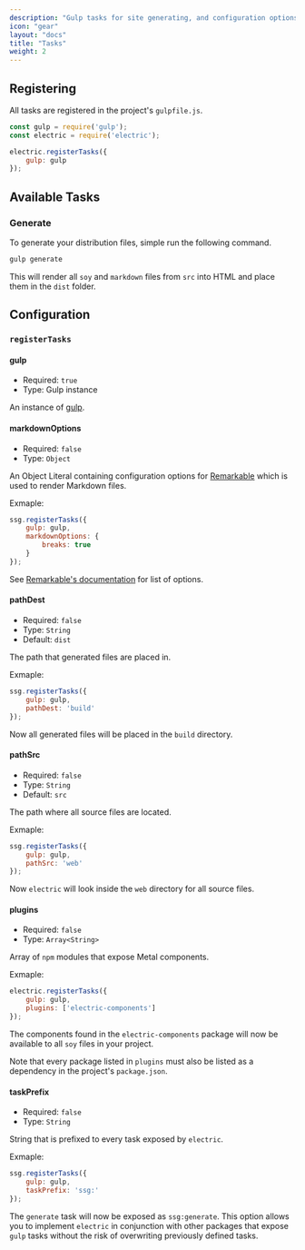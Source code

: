 ```yaml
---
description: "Gulp tasks for site generating, and configuration options."
icon: "gear"
layout: "docs"
title: "Tasks"
weight: 2
---
```


<article id="registering">

## Registering

All tasks are registered in the project's `gulpfile.js`.

```js
const gulp = require('gulp');
const electric = require('electric');

electric.registerTasks({
	gulp: gulp
});
```

</article>

<article id="tasks">

## Available Tasks

### Generate

To generate your distribution files, simple run the following command.

```bash
gulp generate
```

This will render all `soy` and `markdown` files from `src` into HTML and place
them in the `dist` folder.

</article>

<article id="configuration">

## Configuration

### `registerTasks`

#### gulp

- Required: `true`
- Type: Gulp instance

An instance of [gulp](http://gulpjs.com/).

#### markdownOptions

- Required: `false`
- Type: `Object`

An Object Literal containing configuration options
for [Remarkable](https://github.com/jonschlinkert/remarkable) which is
used to render Markdown files.

Exmaple:

```js
ssg.registerTasks({
	gulp: gulp,
	markdownOptions: {
		breaks: true
	}
});
```

See [Remarkable's documentation](https://github.com/jonschlinkert/remarkable#options) for
list of options.

#### pathDest

- Required: `false`
- Type: `String`
- Default: `dist`

The path that generated files are placed in.

Exmaple:

```js
ssg.registerTasks({
	gulp: gulp,
	pathDest: 'build'
});
```

Now all generated files will be placed in the `build` directory.

#### pathSrc

- Required: `false`
- Type: `String`
- Default: `src`

The path where all source files are located.

Exmaple:

```js
ssg.registerTasks({
	gulp: gulp,
	pathSrc: 'web'
});
```

Now `electric` will look inside the `web` directory for all source files.

#### plugins

- Required: `false`
- Type: `Array<String>`

Array of `npm` modules that expose Metal components.

Exmaple:

```js
electric.registerTasks({
	gulp: gulp,
	plugins: ['electric-components']
});
```

The components found in the `electric-components` package will now be available
to all `soy` files in your project.

Note that every package listed in `plugins` must also be listed as a dependency
in the project's `package.json`.

#### taskPrefix

- Required: `false`
- Type: `String`

String that is prefixed to every task exposed by `electric`.

Exmaple:

```js
ssg.registerTasks({
	gulp: gulp,
	taskPrefix: 'ssg:'
});
```

The `generate` task will now be exposed as `ssg:generate`. This option allows
you to implement `electric` in conjunction with other packages that
expose `gulp` tasks without the risk of overwriting previously defined tasks.

</article>
